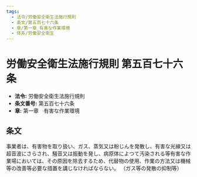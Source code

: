 ```yaml
---
tags:
  - 法令/労働安全衛生法施行規則
  - 条文/第五百七十六条
  - 章/第一章_有害な作業環境
  - 体系/労働安全衛生
---
```

# 労働安全衛生法施行規則 第五百七十六条

- **法令:** 労働安全衛生法施行規則
- **条文番号:** 第五百七十六条
- **章:** 第一章　有害な作業環境

## 条文
事業者は、有害物を取り扱い、ガス、蒸気又は粉じんを発散し、有害な光線又は超音波にさらされ、騒音又は振動を発し、病原体によつて汚染される等有害な作業場においては、その原因を除去するため、代替物の使用、作業の方法又は機械等の改善等必要な措置を講じなければならない。
（ガス等の発散の抑制等）

